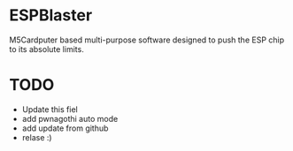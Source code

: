 # ESPBlaster

M5Cardputer based multi-purpose software designed to push the ESP chip to its absolute limits.

# TODO
- Update this fiel
- add pwnagothi auto mode
- add update from github
- relase :)